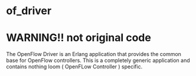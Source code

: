 of_driver
=========

# WARNING!! not original code

The OpenFlow Driver is an Erlang application that provides the common base for OpenFlow controllers.
This is a completely generic application and contains nothing loom ( OpenFLow Controller ) specific.
